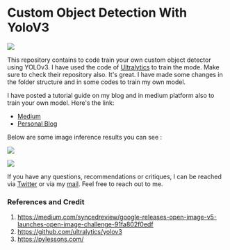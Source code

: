 # Custom Object Detection With YoloV3

![](output/book.jpeg)



This repository contains to code train your own custom object detector using YOLOv3. I have used the code of [Ultralytics](https://github.com/ultralytics/yolov3) to train the mode. Make sure to check their repository also. It's great. I have made some changes in the folder structure and in some codes to train my own model.  

I have posted a tutorial guide on my blog and in medium platform also to train your own model. Here's the link:

- [Medium](https://medium.com/analytics-vidhya/custom-object-detection-with-yolov3-8f72fe8ced79) 
- [Personal Blog](https://thecodemonk.in/software/object-detection-yolov3) 

Below are some image inference results you can see :

![](output/multiple.jpg)



![](output/headphone.jpg)



If you have any questions, recommendations or critiques, I can be reached via [Twitter](https://twitter.com/thecaffeinedev) or via my [mail](mailto:prabhat1015@gmail.com). Feel free to reach out to me.



### References and Credit

1. https://medium.com/syncedreview/google-releases-open-image-v5-launches-open-image-challenge-91fa802f0edf
2. https://github.com/ultralytics/yolov3
3. https://pylessons.com/